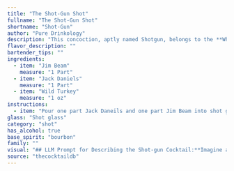 ```yaml
---
title: "The Shot-Gun Shot"
fullname: "The Shot-Gun Shot"
shortname: "Shot-Gun"
author: "Pure Drinkology"
description: "This concoction, aptly named Shotgun, belongs to the **Whiskey Blend** family, a classic category known for combining different whiskey expressions.  Its origin likely hails from the **American South**, a region synonymous with hearty whiskey and unpretentious drinking. "
flavor_description: ""
bartender_tips: ""
ingredients:
  - item: "Jim Beam"
    measure: "1 Part"
  - item: "Jack Daniels"
    measure: "1 Part"
  - item: "Wild Turkey"
    measure: "1 oz"
instructions:
  - item: "Pour one part Jack Daneils and one part Jim Beam into shot glass then float Wild Turkey on top."
glass: "Shot glass"
category: "shot"
has_alcohol: true
base_spirit: "bourbon"
family: ""
visual: "## LLM Prompt for Describing the Shot-gun Cocktail:**Imagine a shot glass filled with a deep amber liquid, its color a rich blend of honey and oak.  The surface shimmers with a slight oily sheen, catching the light and reflecting a thousand tiny rainbows.  Beneath the surface, subtle swirls of brown and gold dance, hinting at the complex interplay of flavors within.  The aroma is potent, a heady mix of vanilla, caramel, and spice, with a hint of smokiness lingering in the air.  Describe the visual and olfactory experience of this cocktail, paying close attention to the specific nuances of each component (Jim Beam, Jack Daniels, Wild Turkey) as they contribute to the overall appearance and aroma. ** "
source: "thecocktaildb"
---
```


